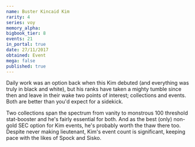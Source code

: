 ```yaml
---
name: Buster Kincaid Kim
rarity: 4
series: voy
memory_alpha:
bigbook_tier: 8
events: 21
in_portal: true
date: 27/11/2017
obtained: Event
mega: false
published: true
---
```


Daily work was an option back when this Kim debuted (and everything was truly in black and white), but his ranks have taken a mighty tumble since then and leave in their wake two points of interest; collections and events. Both are better than you'd expect for a sidekick.

Two collections span the spectrum from vanity to monstrous 100 threshold stat-booster and he's fairly essential for both. And as the best (only) non-gold SEC option for Kim events, he's probably worth the thaw there too. Despite never making lieutenant, Kim's event count is significant, keeping pace with the likes of Spock and Sisko.
